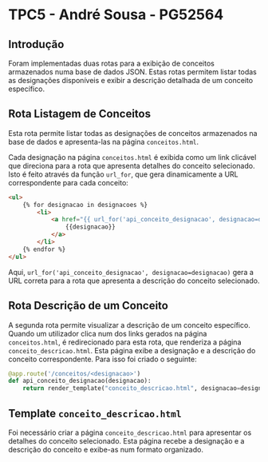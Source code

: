 # TPC5 - André Sousa - PG52564

## Introdução
Foram implementadas duas rotas para a exibição de conceitos armazenados numa base de dados JSON. Estas rotas permitem listar todas as designações disponíveis e exibir a descrição detalhada de um conceito específico.

## Rota Listagem de Conceitos
Esta rota permite listar todas as designações de conceitos armazenados na base de dados e apresenta-las na página `conceitos.html`.

Cada designação na página `conceitos.html` é exibida como um link clicável que direciona para a rota que apresenta detalhes do conceito selecionado. Isto é feito através da função `url_for`, que gera dinamicamente a URL correspondente para cada conceito:

```html
<ul>
    {% for designacao in designacoes %}
        <li>
            <a href="{{ url_for('api_conceito_designacao', designacao=designacao) }}">
                {{designacao}}
            </a>
        </li>
    {% endfor %}
</ul>
```

Aqui, `url_for('api_conceito_designacao', designacao=designacao)` gera a URL correta para a rota que apresenta a descrição do conceito selecionado.

## Rota Descrição de um Conceito
A segunda rota permite visualizar a descrição de um conceito específico. Quando um utilizador clica num dos links gerados na página `conceitos.html`, é redirecionado para esta rota, que renderiza a página `conceito_descricao.html`. Esta página exibe a designação e a descrição do conceito correspondente. Para isso foi criado o seguinte:

```python
@app.route('/conceitos/<designacao>')
def api_conceito_designacao(designacao):
    return render_template("conceito_descricao.html", designacao=designacao, descricao=db[designacao], title="Conceito e desginação")

```
## Template `conceito_descricao.html`
Foi necessário criar a página `conceito_descricao.html` para apresentar os detalhes do conceito selecionado. Esta página recebe a designação e a descrição do conceito e exibe-as num formato organizado.

